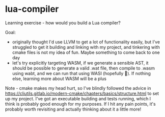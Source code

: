 # lua-compiler
Learning exercise - how would you build a Lua compiler? 

Goal:
- originally thought I'd use LLVM to get a lot of functionality easily, but I've struggled to get it building and linking with my project, and tinkering with cmake files is not my idea of fun. Maybe something to come back to one day
- let's try explicitly targeting WASM, if we generate a sensible AST, it should be possible to generate a valid .wat file, then compile to .wasm using wabt, and we can run that using WASI (hopefully 🤞). If nothing else, learning more about WASM will be a plus

Note - cmake makes my head hurt, so I've blindly followed the advice in https://cliutils.gitlab.io/modern-cmake/chapters/basics/structure.html to set up my project. I've got an executable building and tests running, which I think is probably good enough for my purposes. If I hit any pain points, it's probably worth revisiting and actually thinking about it a little more!

